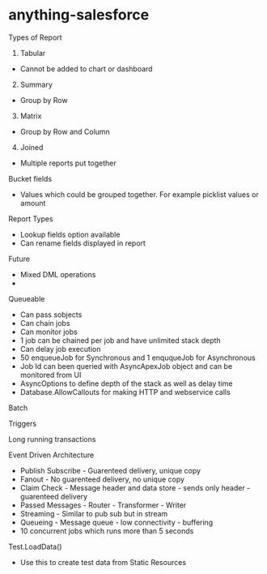 # anything-salesforce
Types of Report
1. Tabular
  -  Cannot be added to chart or dashboard
2. Summary
  -  Group by Row
3. Matrix
  -  Group by Row and Column
4. Joined
  -  Multiple reports put together

Bucket fields
  -  Values which could be grouped together. For example picklist values or amount

Report Types
  -  Lookup fields option available
  -  Can rename fields displayed in report

Future
- Mixed DML operations
- 
Queueable
- Can pass sobjects
- Can chain jobs
- Can monitor jobs
- 1 job can be chained per job and have unlimited stack depth
- Can delay job execution
- 50 enqueueJob for Synchronous and 1 enququeJob for Asynchronous
- Job Id can been queried with AsyncApexJob object and can be monitored from UI
- AsyncOptions to define depth of the stack as well as delay time
- Database.AllowCallouts for making HTTP and webservice calls

Batch

Triggers

Long running transactions

Event Driven Architecture
- Publish Subscribe - Guarenteed delivery, unique copy
- Fanout - No guarenteed delivery, no unique copy
- Claim Check - Message header and data store - sends only header - guarenteed delivery
- Passed Messages - Router - Transformer - Writer
- Streaming - Similar to pub sub but in stream 
- Queueing - Message queue - low connectivity - buffering
- 10 concurrent jobs which runs more than 5 seconds

Test.LoadData()
- Use this to create test data from Static Resources

